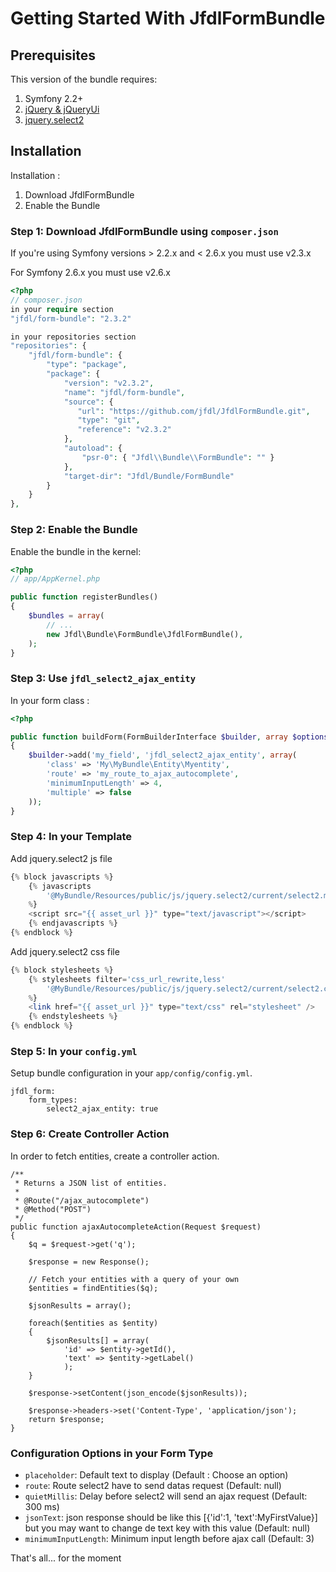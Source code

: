 Getting Started With JfdlFormBundle
==================================

## Prerequisites

This version of the bundle requires:

1. Symfony 2.2+
2. [jQuery & jQueryUi](http://jquery.com)
3. [jquery.select2](http://ivaynberg.github.io/select2/)

## Installation

Installation :

1. Download JfdlFormBundle
2. Enable the Bundle


### Step 1: Download JfdlFormBundle using `composer.json`

If you're using Symfony versions > 2.2.x and < 2.6.x you must use v2.3.x

For Symfony 2.6.x you must use v2.6.x

``` php
<?php
// composer.json
in your require section
"jfdl/form-bundle": "2.3.2"

in your repositories section
"repositories": {
    "jfdl/form-bundle": {
        "type": "package",
        "package": {
            "version": "v2.3.2",
            "name": "jfdl/form-bundle",
            "source": {
               "url": "https://github.com/jfdl/JfdlFormBundle.git",
               "type": "git",
               "reference": "v2.3.2"
            },
            "autoload": {
                "psr-0": { "Jfdl\\Bundle\\FormBundle": "" }
            },
            "target-dir": "Jfdl/Bundle/FormBundle"
        }
    }
},
```

### Step 2: Enable the Bundle

Enable the bundle in the kernel:

``` php
<?php
// app/AppKernel.php

public function registerBundles()
{
    $bundles = array(
        // ...
        new Jfdl\Bundle\FormBundle\JfdlFormBundle(),
    );
}
```

### Step 3: Use `jfdl_select2_ajax_entity`

In your form class :

``` php
<?php

public function buildForm(FormBuilderInterface $builder, array $options)
{
    $builder->add('my_field', 'jfdl_select2_ajax_entity', array(
        'class' => 'My\MyBundle\Entity\Myentity',
        'route' => 'my_route_to_ajax_autocomplete',
        'minimumInputLength' => 4,
        'multiple' => false
    ));
}
```

### Step 4: In your Template

Add jquery.select2 js file

``` php
{% block javascripts %}
    {% javascripts
        '@MyBundle/Resources/public/js/jquery.select2/current/select2.min.js'
    %}
    <script src="{{ asset_url }}" type="text/javascript"></script>
    {% endjavascripts %}
{% endblock %}
```

Add jquery.select2 css file

``` php
{% block stylesheets %}
    {% stylesheets filter='css_url_rewrite,less'
        '@MyBundle/Resources/public/js/jquery.select2/current/select2.css'
    %}
    <link href="{{ asset_url }}" type="text/css" rel="stylesheet" />
    {% endstylesheets %}
{% endblock %}
```

### Step 5: In your `config.yml`

Setup bundle configuration in your `app/config/config.yml`.

```
jfdl_form:
    form_types:
        select2_ajax_entity: true
```

### Step 6: Create Controller Action

In order to fetch entities, create a controller action.

```
/**
 * Returns a JSON list of entities.
 * 
 * @Route("/ajax_autocomplete")
 * @Method("POST")
 */
public function ajaxAutocompleteAction(Request $request)
{
    $q = $request->get('q');

    $response = new Response();

    // Fetch your entities with a query of your own
    $entities = findEntities($q);

    $jsonResults = array();

    foreach($entities as $entity)
    {
        $jsonResults[] = array(
            'id' => $entity->getId(),
            'text' => $entity->getLabel()
            );
    }

    $response->setContent(json_encode($jsonResults));

    $response->headers->set('Content-Type', 'application/json');
    return $response;
}
```

### Configuration Options in your Form Type

- `placeholder`: Default text to display (Default : Choose an option)
- `route`: Route select2 have to send datas request (Default: null)
- `quietMillis`: Delay before select2 will send an ajax request (Default: 300 ms)
- `jsonText`: json response should be like this [{'id':1, 'text':MyFirstValue}] but you may want to change de text key with this value (Default: null)
- `minimumInputLength`: Minimum input length before ajax call (Default: 3)

That's all... for the moment
